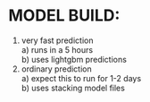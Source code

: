 # MODEL BUILD:
1) very fast prediction<br>
    a) runs in a 5 hours<br>
    b) uses lightgbm predictions
2) ordinary prediction<br>
    a) expect this to run for 1-2 days<br>
    b) uses stacking model files<br>
